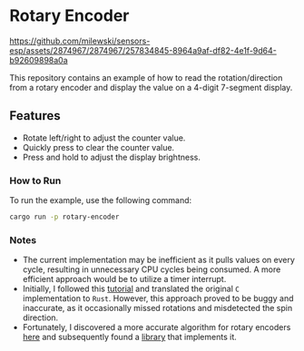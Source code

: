 # Rotary Encoder

https://github.com/milewski/sensors-esp/assets/2874967/2874967/257834845-8964a9af-df82-4e1f-9d64-b92609898a0a

This repository contains an example of how to read the rotation/direction from a rotary encoder and display the value on a 4-digit 7-segment display.

## Features

- Rotate left/right to adjust the counter value.
- Quickly press to clear the counter value.
- Press and hold to adjust the display brightness.

### How to Run

To run the example, use the following command:

```bash
cargo run -p rotary-encoder
```

### Notes

- The current implementation may be inefficient as it pulls values on every cycle, resulting in unnecessary CPU cycles being consumed. A more efficient approach would be to utilize a timer interrupt.
- Initially, I followed this [tutorial](https://lastminuteengineers.com/rotary-encoder-arduino-tutorial) and translated the original `C` implementation to `Rust`. However, this approach proved to be buggy and inaccurate, as it occasionally missed rotations and misdetected the spin direction.
- Fortunately, I discovered a more accurate algorithm for rotary encoders [here](https://www.best-microcontroller-projects.com/rotary-encoder.html) and subsequently found a [library](https://crates.io/crates/rotary-encoder-embedded) that implements it.
